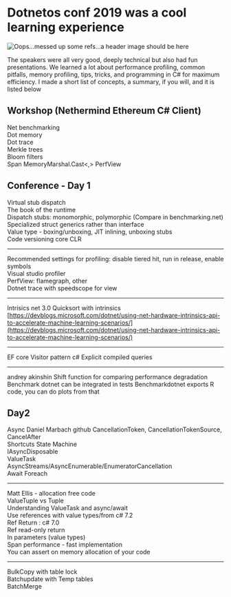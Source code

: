 # Dotnetos conf 2019 was a cool learning experience  

![Oops...messed up some refs...a header image should be here](/resources/001_dotnetos_logo.png?raw=true "Welcome here!")  

The speakers were all very good, deeply technical but also had fun presentations. 
We learned a lot about performance profiling, common pitfalls, memory profiling, tips, tricks, and programming in C# for maximum efficiency. I made a short list of concepts, a summary, if you will, and it is listed below

Workshop (Nethermind Ethereum C# Client)
-
Net benchmarking   
Dot memory     
Dot trace   
Merkle trees   
Bloom filters   
Span<T>
MemoryMarshal.Cast<,>
PerfView

Conference - Day 1
-

Virtual stub dispatch     
The book of the runtime   
Dispatch stubs: monomorphic, polymorphic (Compare in benchmarking.net)   
Specialized struct generics rather than interface   
Value type - boxing/unboxing, JIT inlining, unboxing stubs  
Code versioning core CLR  

--- 
Recommended settings for profiling: disable tiered hit, run in release, enable symbols     
Visual studio profiler  
PerfView: flamegraph, other  
Dotnet trace with speedscope for view  

---
Intrisics net 3.0
Quicksort with intrinsics
[https://devblogs.microsoft.com/dotnet/using-net-hardware-intrinsics-api-to-accelerate-machine-learning-scenarios/](https://devblogs.microsoft.com/dotnet/using-net-hardware-intrinsics-api-to-accelerate-machine-learning-scenarios/)

---
EF core
Visitor pattern c#
Explicit compiled queries

---
andrey akinshin
Shift function for comparing performance degradation
Benchmark dotnet can be integrated in tests
Benchmarkdotnet exports R code, you can do plots from that

Day2
----
Async
Daniel Marbach github
CancellationToken, CancellationTokenSource, CancelAfter  
Shortcuts State Machine  
IAsyncDisposable  
ValueTask    
AsyncStreams/AsyncEnumerable/EnumeratorCancellation  
Await Foreach  

---
Matt Ellis - allocation free code  
ValueTuple vs Tuple  
Understanding ValueTask and async/await  
Use references with value types/from c# 7.2  
Ref Return : c# 7.0  
Ref read-only return  
In parameters (value types)  
Span<T> performance - fast implementation  
You can assert on memory allocation of your code  

---
BulkCopy with table lock  
Batchupdate with Temp tables  
BatchMerge  
